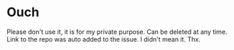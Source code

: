 # Ouch
Please don't use it, it is for my private purpose. Can be deleted at any time.
Link to the repo was auto added to the issue. I didn't mean it. Thx. 
